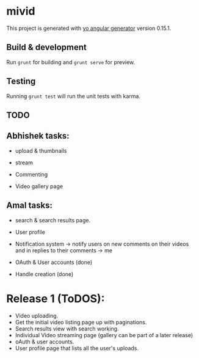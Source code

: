 # mivid

This project is generated with [yo angular generator](https://github.com/yeoman/generator-angular)
version 0.15.1.

## Build & development

Run `grunt` for building and `grunt serve` for preview.

## Testing

Running `grunt test` will run the unit tests with karma.

## TODO

Abhishek tasks:
----------------------
* upload & thumbnails

* stream

* Commenting

* Video gallery page


Amal tasks:
-----------------------
* search & search results page.

* User profile

* Notification system -> notify users on new comments on their videos and in replies to their comments -> me


* OAuth & User accounts (done)

* Handle creation (done)


# Release 1 (ToDOS):
- Video uploading.
- Get the initial video listing page up with paginations.
- Search results view with search working.
- Individual Video streaming page (gallery can be part of a later release)
- oAuth & user accounts.
- User profile page that lists all the user's uploads.
